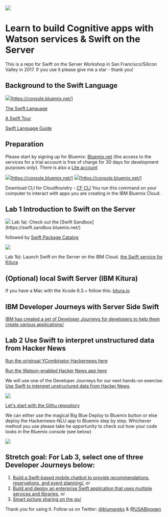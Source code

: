 
<img src="https://farm5.staticflickr.com/4337/36010504144_e7fdf1c8e0_z.jpg">

# Learn to build Cognitive apps with Watson services & Swift on the Server
This is a repo for Swift on the Server Workshop in San Francisco/Silicon Valley in 2017. If you use it please give me a star - thank you!

## Background to the Swift Language

<img src="https://farm5.staticflickr.com/4389/36674479412_fab6b1f1ed.jpg">[https://console.bluemix.net/]

[The Swift Language](https://en.wikipedia.org/wiki/Swift_(programming_language))

[A Swift Tour](https://developer.apple.com/library/content/documentation/Swift/Conceptual/Swift_Programming_Language/GuidedTour.html#//apple_ref/doc/uid/TP40014097-CH2-ID1)

[Swift Language Guide](https://developer.apple.com/library/content/documentation/Swift/Conceptual/Swift_Programming_Language/TheBasics.html#//apple_ref/doc/uid/TP40014097-CH5-ID309)

## Preparation
Please start by signing up for Bluemix: [Bluemix.net](http://bluemix.net) (the access to the services for a trial account is free of charge for 30 days for development purposes only). There is also a [Lite account](https://www.ibm.com/cloud-computing/bluemix/standard-account)

<img src="https://farm5.staticflickr.com/4406/36674633642_e1e0526d7c.jpg">[https://console.bluemix.net/]
<img src="https://farm5.staticflickr.com/4356/36674633612_4af6e3a0e5.jpg">[https://console.bluemix.net/]

Download CLI for Cloudfoundry - [CF CLI](https://github.com/cloudfoundry/cli/releases/) You run this command on your computer to interact with apps you are creating in the IBM Bluemix Cloud.

## Lab 1 Introduction to Swift on the Server
<img src="https://farm5.staticflickr.com/4431/36449211700_2637512c4c.jpg">
Lab 1a): Check out the [Swift Sandbox](https://swift.sandbox.bluemix.net/) 

followed by [Swift Package Catalog](https://packagecatalog.com/) 

<img src="https://farm5.staticflickr.com/4372/36449336690_46a784a18c.jpg">

Lab 1b): Launch Swift on the Server on the IBM Cloud. [the Swift service for Kitura](https://console.bluemix.net/catalog/starters/runtime-for-swift?env_id=ibm%3Ayp%3Aus-south&taxonomyNavigation=apps)

## (Optional) local Swift Server (IBM Kitura)
If you have a Mac with the Xcode 8.3.+ follow this: [kitura.io](http://www.kitura.io/)

## IBM Developer Journeys with Server Side Swift
[IBM has created a set of Developer Journeys for developers to help them create various applications/](https://developer.ibm.com/code/journey/category/swift-on-the-server/)

## Lab 2 Use Swift to interpret unstructured data from Hacker News
[Run the originsal YCombinator Hackernews here](https://news.ycombinator.com/)

[Run the Watson-enabled Hacker News app here](http://lennart-hackernews-nlu-baffling-bandsman.mybluemix.net/)

We will use one of the Developer Journeys for our next hands-on exercise: [Use Swift to interpret unstructured data from Hacker News](https://developer.ibm.com/code/journey/use-swift-interpret-unstructured-data-hacker-news/).

<img src="https://farm5.staticflickr.com/4376/36036955253_7d27aeda85.jpg">

[Let's start with the Githu repository](https://github.com/IBM/Hackernews-NLU)

We can either use the magical Big Blue Deploy to Bluemix button or else deploy the Hackernews-NLU app to Bluemix step by step.
Whichever method you use please take he opportunity to check out how your code looks in the Bluemix console (see below)

<img src="https://farm5.staticflickr.com/4399/36676475452_4b398b2fd7.jpg">


## Stretch goal: For Lab 3, select one of three Developer Journeys below:
1) [Build a Swift-based mobile chatbot to provide recommendations, reservations, and event planning/](https://developer.ibm.com/code/journey/build-a-cognitive-recommendation-app-with-swift/), or 
2) [Build and deploy an enterprise Swift application that uses multiple services and libraries](https://developer.ibm.com/code/journey/build-an-enterprise-swift-app-using-services/), or 
3) [Smart picture sharing on the go/](https://developer.ibm.com/code/journey/apply-cognitive-to-mobile-images-on-the-go/)

Thank you for using it. Follow us on Twitter:
[@blumareks](https://twitter.com/blumareks) & [@USABloggen](https://twitter.com/USABloggen)
